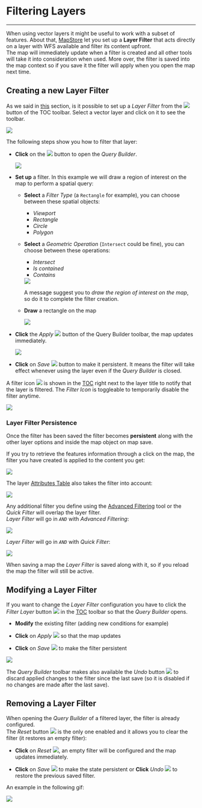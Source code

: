 # Filtering Layers
******************

When using vector layers it might be useful to work with a subset of features.
About that, [MapStore](https://mapstore2.geo-solutions.it/mapstore/#/) let you set up a **Layer Filter** that acts directly on a layer with WFS available and filter its content upfront.  
The map will immediately update when a filter is created and all other tools will take it into consideration when used. More over, the filter is saved into the map context so if you save it the filter will apply when you open the map next time.

Creating a new Layer Filter
---------------------------

As we said  in [this](toc.md#managing-layers) section, is it possible to set up a *Layer Filter* from the <img src="../img/filter-layer.png" style="max-width:30px;"/> button of the TOC toolbar. Select a vector layer and click on it to see the toolbar.

<img src="../img/filter_layer_button.png" />

The following steps show you how to filter that layer:

* **Click** on the <img src="../img/filter-layer.png" style="max-width:30px;"/> button to open the *Query Builder*.

    <img src="../img/query_builder.png" />

* **Set up** a filter. In this example we will draw a region of interest on the map to perform a spatial query:

    * **Select** a *Filter Type* (a `Rectangle` for example), you can choose between these spatial objects:

        * *Viewport*
        * *Rectangle*
        * *Circle*
        * *Polygon*

    * **Select** a *Geometric Operation* (`Intersect` could be fine), you can choose between these operations:

        * *Intersect*
        * *Is contained*
        * *Contains*

        <img src="../img/filter_set_up.png" />

        A message suggest you to *draw the region of interest on the map*, so do it to complete the filter creation.

    * **Draw** a rectangle on the map

        <img src="../img/rectangle_filter.png" />

* **Click** the *Apply* <img src="../img/apply_button.png" style="max-width:30px;"/> button of the Query Builder toolbar, the map updates immediately.

    <img src="../img/applied_filter.png" />

* **Click** on *Save* <img src="../img/save_button.png" style="max-width:30px;"/> button to make it persistent. It means the filter will take effect whenever using the layer even if the *Query Builder* is closed.

A filter icon <img src="../img/filter-layer.png" style="max-width:30px;"/> is shown in the [TOC](toc.md) right next to the layer title to notify that the layer is filtered. The *Filter Icon* is toggleable to temporarily disable the filter anytime.

<img src="../img/enable_layer_filter.gif" />

### Layer Filter Persistence

Once the filter has been saved the filter becomes **persistent** along with the other layer options and inside the map object on map save.

If you try to retrieve the features information through a click on the map, the filter you have created is applied to the content you get:

<img src="../img/get_filtered_features_info.gif" />

The layer [Attributes Table](attributes-table.md) also takes the filter into account:

<img src="../img/filtered_features_grid.png" />

Any additional filter you define using the [Advanced Filtering](attributes-table.md#advanced-filtering) tool or the *Quick Filter* will overlap the layer filter.  
*Layer Filter* will go in *`AND`* with *Advanced Filtering*:

<img src="../img/filtered_advanced_filtering.gif" />

*Layer Filter* will go in *`AND`* with *Quick Filter*:

<img src="../img/filtered_quick_filter.gif" />

When saving a map the *Layer Filter* is saved along with it, so if you reload the map the filter will still be active.

Modifying a Layer Filter
------------------------

If you want to change the *Layer Filter* configuration you have to click the *Filter Layer* button <img src="../img/filter-layer.png" style="max-width:30px;"/> in the [TOC](toc.md) toolbar so that the *Query Builder* opens.

* **Modify** the existing filter (adding new conditions for example)

* **Click** on *Apply* <img src="../img/apply_button.png" style="max-width:30px;"/> so that the map updates

* **Click** on *Save* <img src="../img/save_button.png" style="max-width:30px;"/> to make the filter persistent

<img src="../img/modify_layer_filter.gif" />

The *Query Builder* toolbar makes also available the *Undo* button <img src="../img/undo_button.png" style="max-width:30px;"/> to discard applied changes to the filter since the last save (so it is disabled if no changes are made after the last save).

Removing a Layer Filter
-----------------------

When opening the *Query Builder* of a filtered layer, the filter is already configured.  
The *Reset* button <img src="../img/reset_button.png" style="max-width:30px;"/> is the only one enabled and it allows you to clear the filter (it restores an empty filter):

* **Click** on *Reset* <img src="../img/reset_button.png" style="max-width:30px;"/>, an empty filter will be configured and the map updates immediately.

* **Click** on *Save* <img src="../img/save_button.png" style="max-width:30px;"/> to make the state persistent or **Click** *Undo* <img src="../img/undo_button.png" style="max-width:30px;"/> to restore the previous saved filter.

An example in the following gif:

<img src="../img/remove_layer_filter.gif" />
